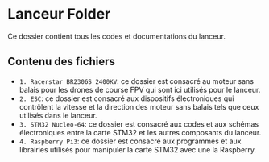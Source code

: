 # Lanceur Folder
Ce dossier contient tous les codes et documentations du lanceur.

## Contenu des fichiers
* `1. Racerstar BR2306S 2400KV`: ce dossier est consacré au moteur sans balais pour les drones de course FPV qui sont ici utilisés pour le lanceur.
* `2. ESC`: ce dossier est consacré aux dispositifs électroniques qui contrôlent la vitesse et la direction des moteur sans balais tels que ceux utilisés dans le lanceur.
* `3. STM32 Nucleo-64`: ce dossier est consacré aux codes et aux schémas électroniques entre la carte STM32 et les autres composants du lanceur.
* `4. Raspberry Pi3`: ce dossier est consacré aux programmes et aux librairies utilisés pour manipuler la carte STM32 avec une la Raspberry.
